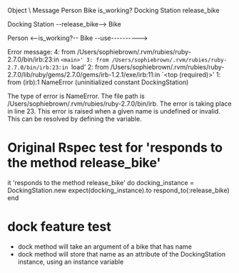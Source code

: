 Object \\         Message
Person
Bike              is_working?
Docking Station   release_bike

Docking Station --release_bike--> Bike

Person <--is_working?--  Bike
        --use---------->


Error message:
4: from /Users/sophiebrown/.rvm/rubies/ruby-2.7.0/bin/irb:23:in `<main>'
        3: from /Users/sophiebrown/.rvm/rubies/ruby-2.7.0/bin/irb:23:in `load'
        2: from /Users/sophiebrown/.rvm/rubies/ruby-2.7.0/lib/ruby/gems/2.7.0/gems/irb-1.2.1/exe/irb:11:in `<top (required)>'
        1: from (irb):1
NameError (uninitialized constant DockingStation)

The type of error is NameError.
The file path is /Users/sophiebrown/.rvm/rubies/ruby-2.7.0/bin/irb.
The error is taking place in line 23.
This error is raised when a given name is undefined or invalid. This can be resolved by defining the variable.

# Original Rspec test for 'responds to the method release_bike'

it 'responds to the method release_bike' do
  docking_instance = DockingStation.new
  expect(docking_instance).to respond_to(:release_bike)
end

# dock feature test

- dock method will take an argument of a bike that has name
- dock method will store that name as an attribute of the DockingStation instance, using an instance variable
